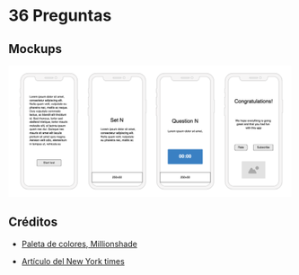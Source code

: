 # 36 Preguntas

## Mockups

![arts/mockup.png](arts/mockup.png)

## Créditos

- [Paleta de colores, Millionshade](https://www.millionshade.com/color-palette-0036/)

- [Artículo del New York times](https://www.nytimes.com/2015/01/11/style/36-questions-that-lead-to-love.html)

